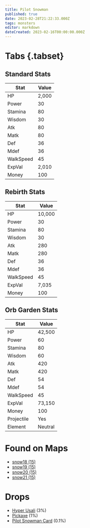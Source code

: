 ```yaml
---
title: Pilot Snowman
published: true
date: 2023-02-28T21:22:33.000Z
tags: monsters
editor: markdown
dateCreated: 2023-02-16T00:00:00.000Z
---
```


# Tabs {.tabset}

## Standard Stats

|Stat|Value|
|-|-|
|HP|2,000|
|Power|30|
|Stamina|80|
|Wisdom|30|
|Atk|80|
|Matk|80|
|Def|36|
|Mdef|36|
|WalkSpeed|45|
|ExpVal|2,010|
|Money|100|
## Rebirth Stats

|Stat|Value|
|-|-|
|HP|10,000|
|Power|30|
|Stamina|80|
|Wisdom|30|
|Atk|280|
|Matk|280|
|Def|36|
|Mdef|36|
|WalkSpeed|45|
|ExpVal|7,035|
|Money|100|
## Orb Garden Stats

|Stat|Value|
|-|-|
|HP|42,500|
|Power|60|
|Stamina|80|
|Wisdom|60|
|Atk|420|
|Matk|420|
|Def|54|
|Mdef|54|
|WalkSpeed|45|
|ExpVal|73,150|
|Money|100|
|Projectile|Yes|
|Element|Neutral|

# Found on Maps
 * [snow18 (15)](/maps/snow18)
 * [snow19 (15)](/maps/snow19)
 * [snow20 (15)](/maps/snow20)
 * [snow21 (15)](/maps/snow21)

# Drops
 * [Hyper Usali](/items/hyper-usali) (3%)
 * [Pickaxe](/items/pickaxe) (1%)
 * [Pilot Snowman Card](/items/pilot-snowman-card) (0.1%)

